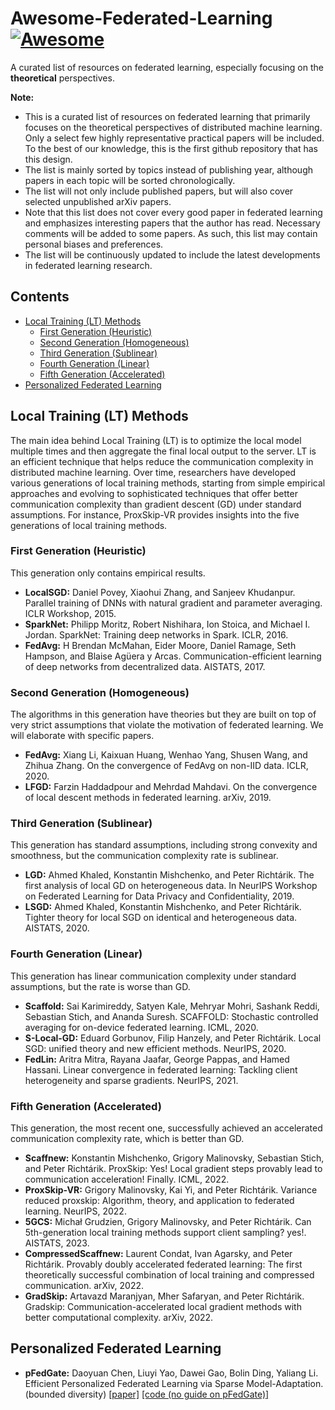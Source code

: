 # Awesome-Federated-Learning [![Awesome](https://awesome.re/badge.svg)](https://awesome.re)
A curated list of resources on federated learning, especially focusing on the **theoretical** perspectives. 

**Note:**          
- This is a curated list of resources on federated learning that primarily focuses on the theoretical perspectives of distributed machine learning. Only a select few highly representative practical papers will be included. To the best of our knowledge, this is the first github repository that has this design. 
- The list is mainly sorted by topics instead of publishing year, although papers in each topic will be sorted chronologically.
- The list will not only include published papers, but will also cover selected unpublished arXiv papers.
- Note that this list does not cover every good paper in federated learning and emphasizes interesting papers that the author has read. Necessary comments will be added to some papers. As such, this list may contain personal biases and preferences.
- The list will be continuously updated to include the latest developments in federated learning research.

## Contents
- [Local Training (LT) Methods](#lt-methods)
  -  [First Generation (Heuristic)](#lt-heuristic)
  -  [Second Generation (Homogeneous)](#lt-homogeneous)
  -  [Third Generation (Sublinear)](#lt-sublinear)
  -  [Fourth Generation (Linear)](#lt-linear)
  -  [Fifth Generation (Accelerated)](#lt-accelerated)
-  [Personalized Federated Learning](#todo)

## Local Training (LT) Methods
The main idea behind Local Training (LT) is to optimize the local model multiple times and then aggregate the final local output to the server. LT is an efficient technique that helps reduce the communication complexity in distributed machine learning. Over time, researchers have developed various generations of local training methods, starting from simple empirical approaches and evolving to sophisticated techniques that offer better communication complexity than gradient descent (GD) under standard assumptions. For instance, ProxSkip-VR provides insights into the five generations of local training methods. 

### First Generation (Heuristic)
This generation only contains empirical results. 

- **LocalSGD:** Daniel Povey, Xiaohui Zhang, and Sanjeev Khudanpur. Parallel training of DNNs with natural gradient and parameter averaging. ICLR Workshop, 2015. 
- **SparkNet:** Philipp Moritz, Robert Nishihara, Ion Stoica, and Michael I. Jordan. SparkNet: Training deep networks in Spark. ICLR, 2016.
- **FedAvg:** H Brendan McMahan, Eider Moore, Daniel Ramage, Seth Hampson, and Blaise Agüera y Arcas. Communication-efficient learning of deep networks from decentralized data. AISTATS, 2017.

### Second Generation (Homogeneous)
The algorithms in this generation have theories but they are built on top of very strict assumptions that violate the motivation of federated learning. We will elaborate with specific papers. 

- **FedAvg:** Xiang Li, Kaixuan Huang, Wenhao Yang, Shusen Wang, and Zhihua Zhang. On the convergence of FedAvg on non-IID data. ICLR, 2020.
- **LFGD:** Farzin Haddadpour and Mehrdad Mahdavi. On the convergence of local descent methods in federated learning. arXiv, 2019.

### Third Generation (Sublinear)
This generation has standard assumptions, including strong convexity and smoothness, but the communication complexity rate is sublinear. 

- **LGD:** Ahmed Khaled, Konstantin Mishchenko, and Peter Richtárik. The first analysis of local GD on heterogeneous data. In NeurIPS Workshop on Federated Learning for Data Privacy and Confidentiality, 2019.
- **LSGD:** Ahmed Khaled, Konstantin Mishchenko, and Peter Richtárik. Tighter theory for local SGD on identical and heterogeneous data. AISTATS, 2020.

### Fourth Generation (Linear)
This generation has linear communication complexity under standard assumptions, but the rate is worse than GD.

- **Scaffold:** Sai Karimireddy, Satyen Kale, Mehryar Mohri, Sashank Reddi, Sebastian Stich, and Ananda Suresh. SCAFFOLD: Stochastic controlled averaging for on-device federated learning. ICML, 2020.
- **S-Local-GD:** Eduard Gorbunov, Filip Hanzely, and Peter Richtárik. Local SGD: unified theory and new efficient methods. NeurIPS, 2020.
- **FedLin:** Aritra Mitra, Rayana Jaafar, George Pappas, and Hamed Hassani. Linear convergence in federated learning: Tackling client heterogeneity and sparse gradients. NeurIPS, 2021.

### Fifth Generation (Accelerated)
This generation, the most recent one, successfully achieved an accelerated communication complexity rate, which is better than GD. 
- **Scaffnew:** Konstantin Mishchenko, Grigory Malinovsky, Sebastian Stich, and Peter Richtárik. ProxSkip: Yes! Local gradient steps provably lead to communication acceleration! Finally. ICML, 2022.
- **ProxSkip-VR:** Grigory Malinovsky, Kai Yi, and Peter Richtárik. Variance reduced proxskip: Algorithm, theory, and application to federated learning. NeurIPS, 2022.
- **5GCS:** Michał Grudzien, Grigory Malinovsky, and Peter Richtárik. Can 5th-generation local training methods support client sampling? yes!. AISTATS, 2023. 
- **CompressedScaffnew:** Laurent Condat, Ivan Agarsky, and Peter Richtárik. Provably doubly accelerated federated learning: The first theoretically successful combination of local training and compressed communication. arXiv, 2022.
- **GradSkip:** Artavazd Maranjyan, Mher Safaryan, and Peter Richtárik. Gradskip: Communication-accelerated local gradient methods with better computational complexity. arXiv, 2022. 

## Personalized Federated Learning
- **pFedGate:** Daoyuan Chen, Liuyi Yao, Dawei Gao, Bolin Ding, Yaliang Li. Efficient Personalized Federated Learning via Sparse Model-Adaptation. (bounded diversity) [[paper]]() [[code (no guide on pFedGate)]](https://github.com/alibaba/FederatedScope/)
